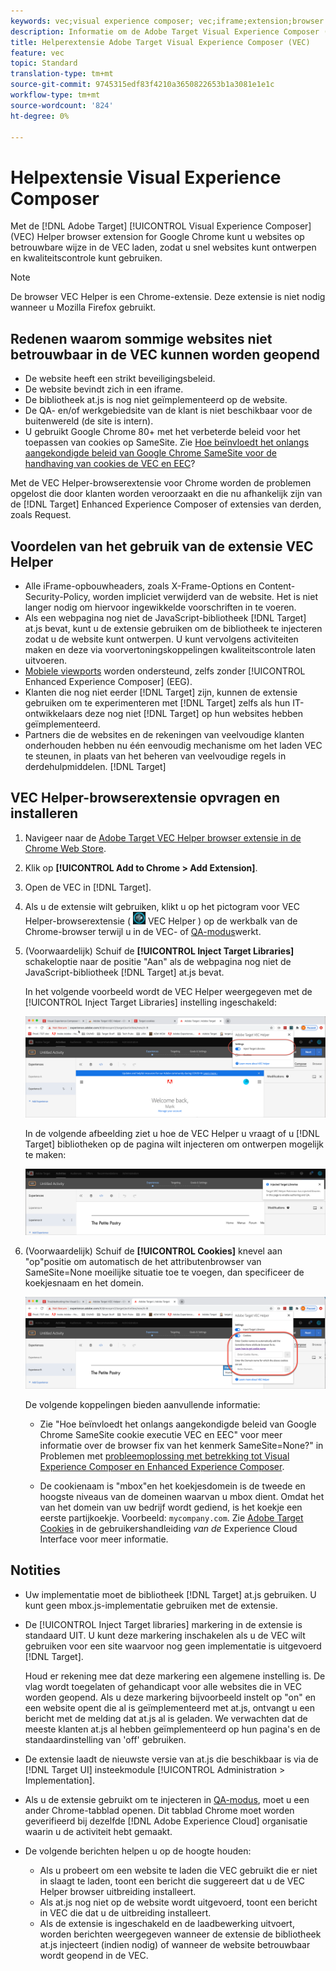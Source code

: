 ```yaml
---
keywords: vec;visual experience composer; vec;iframe;extension;browser
description: Informatie om de Adobe Target Visual Experience Composer (VEC) te gebruiken Helper browser uitbreiding om websites betrouwbaar binnen VEC te laden om snel auteur en QA ervaart te schrijven.
title: Helperextensie Adobe Target Visual Experience Composer (VEC)
feature: vec
topic: Standard
translation-type: tm+mt
source-git-commit: 9745315edf83f4210a3650822653b1a3081e1e1c
workflow-type: tm+mt
source-wordcount: '824'
ht-degree: 0%

---
```



# Helpextensie Visual Experience Composer

Met de [!DNL Adobe Target] [!UICONTROL Visual Experience Composer] (VEC) Helper browser extension for Google Chrome kunt u websites op betrouwbare wijze in de VEC laden, zodat u snel websites kunt ontwerpen en kwaliteitscontrole kunt gebruiken.

>[!NOTE]
>
>De browser VEC Helper is een Chrome-extensie. Deze extensie is niet nodig wanneer u Mozilla Firefox gebruikt.

## Redenen waarom sommige websites niet betrouwbaar in de VEC kunnen worden geopend

* De website heeft een strikt beveiligingsbeleid.
* De website bevindt zich in een iframe.
* De bibliotheek at.js is nog niet geïmplementeerd op de website.
* De QA- en/of werkgebiedsite van de klant is niet beschikbaar voor de buitenwereld (de site is intern).
* U gebruikt Google Chrome 80+ met het verbeterde beleid voor het toepassen van cookies op SameSite. Zie [Hoe beïnvloedt het onlangs aangekondigde beleid van Google Chrome SameSite voor de handhaving van cookies de VEC en EEC](/help/c-experiences/c-visual-experience-composer/r-troubleshoot-composer/issues-related-to-the-visual-experience-composer-vec-and-enhanced-experience-composer-eec.md#samesite)?

Met de VEC Helper-browserextensie voor Chrome worden de problemen opgelost die door klanten worden veroorzaakt en die nu afhankelijk zijn van de [!DNL Target] Enhanced Experience Composer [](/help/administrating-target/visual-experience-composer-set-up.md#eec) of extensies van derden, zoals Request.

## Voordelen van het gebruik van de extensie VEC Helper

* Alle iFrame-opbouwheaders, zoals X-Frame-Options en Content-Security-Policy, worden impliciet verwijderd van de website. Het is niet langer nodig om hiervoor ingewikkelde voorschriften in te voeren.
* Als een webpagina nog niet de JavaScript-bibliotheek [!DNL Target] at.js bevat, kunt u de extensie gebruiken om de bibliotheek te injecteren zodat u de website kunt ontwerpen. U kunt vervolgens activiteiten maken en deze via voorvertoningskoppelingen kwaliteitscontrole laten uitvoeren.
* [Mobiele viewports](/help/c-experiences/c-visual-experience-composer/mobile-viewports.md) worden ondersteund, zelfs zonder [!UICONTROL Enhanced Experience Composer] (EEG).
* Klanten die nog niet eerder [!DNL Target] zijn, kunnen de extensie gebruiken om te experimenteren met [!DNL Target] zelfs als hun IT-ontwikkelaars deze nog niet [!DNL Target] op hun websites hebben geïmplementeerd.
* Partners die de websites en de rekeningen van veelvoudige klanten onderhouden hebben nu één eenvoudig mechanisme om het laden VEC te steunen, in plaats van het beheren van veelvoudige regels in derdehulpmiddelen. [!DNL Target]

## VEC Helper-browserextensie opvragen en installeren

1. Navigeer naar de [Adobe Target VEC Helper browser extensie in de Chrome Web Store](https://chrome.google.com/webstore/detail/adobe-target-vec-helper/ggjpideecfnbipkacplkhhaflkdjagak).
1. Klik op **[!UICONTROL Add to Chrome > Add Extension]**.
1. Open de VEC in [!DNL Target].
1. Als u de extensie wilt gebruiken, klikt u op het pictogram voor VEC Helper-browserextensie ( ![pictogram](/help/c-experiences/c-visual-experience-composer/r-troubleshoot-composer/assets/vec-help-extension.png) VEC Helper ) op de werkbalk van de Chrome-browser terwijl u in de VEC- of [QA-modus](/help/c-activities/c-activity-qa/activity-qa.md)werkt.
1. (Voorwaardelijk) Schuif de **[!UICONTROL Inject Target Libraries]** schakeloptie naar de positie &quot;Aan&quot; als de webpagina nog niet de JavaScript-bibliotheek [!DNL Target] at.js bevat.

   In het volgende voorbeeld wordt de VEC Helper weergegeven met de [!UICONTROL Inject Target Libraries] instelling ingeschakeld:

   ![VEC-helper 1](/help/c-experiences/c-visual-experience-composer/r-troubleshoot-composer/assets/vec-help-extension-1.png)

   In de volgende afbeelding ziet u hoe de VEC Helper u vraagt of u [!DNL Target] bibliotheken op de pagina wilt injecteren om ontwerpen mogelijk te maken:

   ![VEC-helper 2](/help/c-experiences/c-visual-experience-composer/r-troubleshoot-composer/assets/vec-helper.png)

1. (Voorwaardelijk) Schuif de **[!UICONTROL Cookies]** knevel aan &quot;op&quot;positie om automatisch de het attributenbrowser van SameSite=None moeilijke situatie toe te voegen, dan specificeer de koekjesnaam en het domein.

   ![Kookies in de VEC helperuitbreiding](/help/c-experiences/c-visual-experience-composer/r-troubleshoot-composer/assets/cookies-vec-helper.png)

   De volgende koppelingen bieden aanvullende informatie:

   * Zie &quot;Hoe beïnvloedt het onlangs aangekondigde beleid van Google Chrome SameSite cookie executie VEC en EEC&quot; voor meer informatie over de browser fix van het kenmerk SameSite=None?&quot; in Problemen met [probleemoplossing met betrekking tot Visual Experience Composer en Enhanced Experience Composer](/help/c-experiences/c-visual-experience-composer/r-troubleshoot-composer/issues-related-to-the-visual-experience-composer-vec-and-enhanced-experience-composer-eec.md#samesite).

   * De cookienaam is &quot;mbox&quot;en het koekjesdomein is de tweede en hoogste niveaus van de domeinen waarvan u mbox dient. Omdat het van het domein van uw bedrijf wordt gediend, is het koekje een eerste partijkoekje. Voorbeeld: `mycompany.com`. Zie [Adobe Target Cookies](https://docs.adobe.com/content/help/en/core-services/interface/ec-cookies/cookies-target.html) in de gebruikershandleiding *van de* Experience Cloud Interface voor meer informatie.

## Notities

* Uw implementatie moet de bibliotheek [!DNL Target] at.js gebruiken. U kunt geen mbox.js-implementatie gebruiken met de extensie.
* De [!UICONTROL Inject Target libraries] markering in de extensie is standaard UIT. U kunt deze markering inschakelen als u de VEC wilt gebruiken voor een site waarvoor nog geen implementatie is uitgevoerd [!DNL Target].

   Houd er rekening mee dat deze markering een algemene instelling is. De vlag wordt toegelaten of gehandicapt voor alle websites die in VEC worden geopend. Als u deze markering bijvoorbeeld instelt op &quot;on&quot; en een website opent die al is geïmplementeerd met at.js, ontvangt u een bericht met de melding dat at.js al is geladen. We verwachten dat de meeste klanten at.js al hebben geïmplementeerd op hun pagina&#39;s en de standaardinstelling van &#39;off&#39; gebruiken.

* De extensie laadt de nieuwste versie van at.js die beschikbaar is via de [!DNL Target UI] insteekmodule [!UICONTROL Administration > Implementation].
* Als u de extensie gebruikt om te injecteren in [QA-modus](/help/c-activities/c-activity-qa/activity-qa.md), moet u een ander Chrome-tabblad openen. Dit tabblad Chrome moet worden geverifieerd bij dezelfde [!DNL Adobe Experience Cloud] organisatie waarin u de activiteit hebt gemaakt.
* De volgende berichten helpen u op de hoogte houden:

   * Als u probeert om een website te laden die VEC gebruikt die er niet in slaagt te laden, toont een bericht die suggereert dat u de VEC Helper browser uitbreiding installeert.
   * Als at.js nog niet op de website wordt uitgevoerd, toont een bericht in VEC die dat u de uitbreiding installeert.
   * Als de extensie is ingeschakeld en de laadbewerking uitvoert, worden berichten weergegeven wanneer de extensie de bibliotheek at.js injecteert (indien nodig) of wanneer de website betrouwbaar wordt geopend in de VEC.

